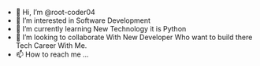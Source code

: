- 👋 Hi, I’m @root-coder04
- 👀 I’m interested in Software Development 
- 🌱 I’m currently learning New Technology it is Python 
- 💞️ I’m looking to collaborate With New Developer Who want to build there Tech Career With Me.
- 📫 How to reach me ...

<!---
root-coder04/root-coder04 is a ✨ special ✨ repository because its `README.md` (this file) appears on your GitHub profile.
You can click the Preview link to take a look at your changes.
--->
